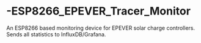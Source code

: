 # -ESP8266_EPEVER_Tracer_Monitor
An ESP8266 based monitoring device for EPEVER solar charge controllers. Sends all statistics to InfluxDB/Grafana.
